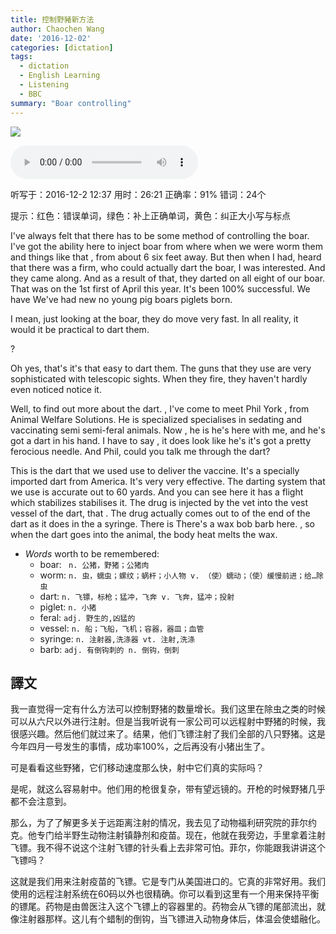 ```yaml
---
title: 控制野豬新方法
author: Chaochen Wang
date: '2016-12-02'
categories: [dictation]
tags:
  - dictation
  - English Learning
  - Listening
  - BBC
summary: "Boar controlling"
---
```




![](/img/pigs.jpg)

<audio src="/mp3/boar.mp3" controls="controls">
Your browser does not support the audio element.
你的瀏覽器不支持音頻播放。請使用chrome科學上網。
</audio>


听写于：2016-12-2 12:37	用时：26:21
正确率：91%	错词：24个

提示：<span class="diff_off">红色</span>：错误单词，<span class="diff_add">绿色</span>：补上正确单词，<span class="diff_alert">黄色</span>：纠正大小写与标点
<p class="linetext">I've always felt <span class="diff_add">that</span> there has to be some method of controlling the boar. I've got the ability here to inject boar <span class="diff_off">from</span> <span class="diff_off">where</span> <span class="diff_add">when</span> we <span class="diff_off">were</span> <span class="diff_add">worm</span> <span class="diff_add">them</span> and things like that <span class="diff_alert">,</span> from about <span class="diff_off">6</span> <span class="diff_add">six</span> feet away. But then when I <span class="diff_off">had</span><span class="diff_alert">,</span> <span class="diff_add">heard</span> <span class="diff_add">that</span> there was a firm<span class="diff_alert">,</span> who could actually dart the boar, I was interested. And they came along<span class="diff_alert">.</span> <span class="diff_alert" title="and ">And </span>as a result of that, they darted <span class="diff_off">on</span> <span class="diff_add">all</span> eight of our boar. That was on the <span class="diff_off">1st</span> <span class="diff_add">first</span> of April this year. It's been 100% successful. <span class="diff_off">We</span> <span class="diff_off">have</span> <span class="diff_add">We've</span> had <span class="diff_off">new</span> <span class="diff_add">no</span> young <span class="diff_off">pig</span> <span class="diff_off">boars</span> <span class="diff_add">piglets</span> born. </p><p class="linetext"></p><p class="linetext">I mean<span class="diff_alert">,</span> just looking at the boar, they do move very fast. In all reality, <span class="diff_off">it</span> would <span class="diff_add">it</span> be practical to dart them<span class="diff_alert">.</span> </p><p class="linetext"><span class="diff_alert">?</span> </p><p class="linetext"></p><p class="linetext">Oh yes, <span class="diff_off">that's</span> <span class="diff_add">it's</span> <span class="diff_add">that</span> easy to dart them. The guns that they use are very sophisticated with telescopic sights. When they fire, they <span class="diff_off">haven't</span> <span class="diff_add">hardly</span> even <span class="diff_off">noticed</span> <span class="diff_add">notice</span> it.  </p><p class="linetext"></p><p class="linetext">Well, to find out more about the dart<span class="diff_alert">.</span> <span class="diff_alert">,</span> I've come to meet Phil York <span class="diff_alert">,</span> from Animal Welfare Solutions. He <span class="diff_off">is</span> <span class="diff_off">specialized</span> <span class="diff_add">specialises</span> in sedating and vaccinating <span class="diff_off">semi</span> <span class="diff_add">semi-feral</span> animals. Now <span class="diff_alert">,</span> <span class="diff_off">he</span> <span class="diff_off">is</span> <span class="diff_add">he's</span> here with me<span class="diff_alert">,</span> and he's got a dart in his hand. I have to say <span class="diff_alert">,</span> it does look like <span class="diff_off">he's</span> <span class="diff_add">it's</span> got a pretty ferocious needle. <span class="diff_add">And</span> Phil, could you talk me through the dart? </p><p class="linetext"></p><p class="linetext">This is the dart that we <span class="diff_off">used</span> <span class="diff_add">use</span> to deliver the vaccine. It's a specially imported dart from America. It's very very effective. The darting system that we use is accurate out to 60 yards. And you can see here it has a flight which <span class="diff_off">stabilizes</span> <span class="diff_add">stabilises</span> it. The drug is injected by the vet into the <span class="diff_off">vest</span> <span class="diff_add">vessel</span> of the dart<span class="diff_alert">,</span> <span class="diff_off">that</span> <span class="diff_alert">.</span> <span class="diff_alert" title="the ">The </span>drug actually comes out <span class="diff_off">to</span> <span class="diff_add">of</span> the end of the dart as it does in <span class="diff_off">the</span> <span class="diff_add">a</span> syringe. <span class="diff_off">There</span> <span class="diff_off">is</span> <span class="diff_add">There's</span> a wax <span class="diff_off">bob</span> <span class="diff_add">barb</span> here<span class="diff_alert">.</span> <span class="diff_alert">,</span> <span class="diff_alert" title="So ">so </span>when the dart goes into the animal, the body heat melts the wax.

* _Words_ worth to be remembered:
    * boar: ` n. 公猪，野猪；公猪肉`
    * worm: `n. 虫，蠕虫；螺纹；蜗杆；小人物 v. （使）蠕动；（使）缓慢前进；给…除虫`
    * dart: `n. 飞镖，标枪；猛冲，飞奔 v. 飞奔，猛冲；投射`
    * piglet: `n. 小猪`
    * feral: `adj. 野生的,凶猛的`
    * vessel: `n. 船；飞船，飞机；容器，器皿；血管`
    * syringe: `n. 注射器,洗涤器 vt. 注射,洗涤`
    * barb: `adj. 有倒钩刺的 n. 倒钩，倒刺`


## 譯文

我一直觉得一定有什么方法可以控制野猪的数量增长。我们这里在除虫之类的时候可以从六尺以外进行注射。但是当我听说有一家公司可以远程射中野猪的时候，我很感兴趣。然后他们就过来了。结果，他们飞镖注射了我们全部的八只野猪。这是今年四月一号发生的事情，成功率100%，之后再没有小猪出生了。

可是看看这些野猪，它们移动速度那么快，射中它们真的实际吗？

是呢，就这么容易射中。他们用的枪很复杂，带有望远镜的。开枪的时候野猪几乎都不会注意到。

那么，为了了解更多关于远距离注射的情况，我去见了动物福利研究院的菲尔约克。他专门给半野生动物注射镇静剂和疫苗。现在，他就在我旁边，手里拿着注射飞镖。我不得不说这个注射飞镖的针头看上去非常可怕。菲尔，你能跟我讲讲这个飞镖吗？

这就是我们用来注射疫苗的飞镖。它是专门从美国进口的。它真的非常好用。我们使用的远程注射系统在60码以外也很精确。你可以看到这里有一个用来保持平衡的镖尾。药物是由兽医注入这个飞镖上的容器里的。药物会从飞镖的尾部流出，就像注射器那样。这儿有个蜡制的倒钩，当飞镖进入动物身体后，体温会使蜡融化。
